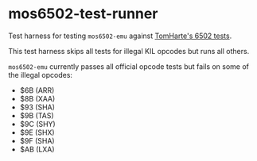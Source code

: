 # mos6502-test-runner

Test harness for testing `mos6502-emu` against [TomHarte's 6502 tests](https://github.com/TomHarte/ProcessorTests/tree/main/nes6502).

This test harness skips all tests for illegal KIL opcodes but runs all others.

`mos6502-emu` currently passes all official opcode tests but fails on some of the illegal opcodes:
* $6B (ARR)
* $8B (XAA)
* $93 (SHA)
* $9B (TAS)
* $9C (SHY)
* $9E (SHX)
* $9F (SHA)
* $AB (LXA)